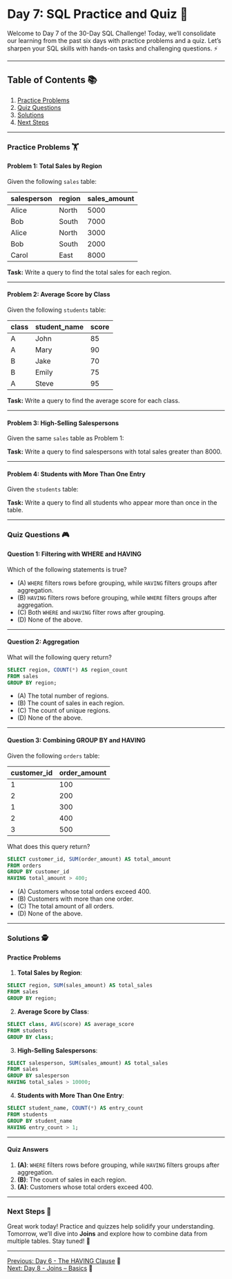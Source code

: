 # Day 7: SQL Practice and Quiz 🎯

Welcome to Day 7 of the 30-Day SQL Challenge! Today, we’ll consolidate our learning from the past six days with practice problems and a quiz. Let’s sharpen your SQL skills with hands-on tasks and challenging questions. ⚡️

---

## Table of Contents 📚

1. [Practice Problems](#practice-problems-)
2. [Quiz Questions](#quiz-questions-)
3. [Solutions](#solutions-)
4. [Next Steps](#next-steps-)

---

### Practice Problems 🏋

#### Problem 1: Total Sales by Region

Given the following `sales` table:

| salesperson | region     | sales_amount |
|-------------|------------|--------------|
| Alice       | North      | 5000         |
| Bob         | South      | 7000         |
| Alice       | North      | 3000         |
| Bob         | South      | 2000         |
| Carol       | East       | 8000         |

**Task:** Write a query to find the total sales for each region.

---

#### Problem 2: Average Score by Class

Given the following `students` table:

| class  | student_name | score |
|--------|--------------|-------|
| A      | John         | 85    |
| A      | Mary         | 90    |
| B      | Jake         | 70    |
| B      | Emily        | 75    |
| A      | Steve        | 95    |

**Task:** Write a query to find the average score for each class.

---

#### Problem 3: High-Selling Salespersons

Given the same `sales` table as Problem 1:

**Task:** Write a query to find salespersons with total sales greater than 8000.

---

#### Problem 4: Students with More Than One Entry

Given the `students` table:

**Task:** Write a query to find all students who appear more than once in the table.

---

### Quiz Questions 🎮

#### Question 1: Filtering with WHERE and HAVING

Which of the following statements is true?

- (A) `WHERE` filters rows before grouping, while `HAVING` filters groups after aggregation.
- (B) `HAVING` filters rows before grouping, while `WHERE` filters groups after aggregation.
- (C) Both `WHERE` and `HAVING` filter rows after grouping.
- (D) None of the above.

---

#### Question 2: Aggregation

What will the following query return?

```sql
SELECT region, COUNT(*) AS region_count
FROM sales
GROUP BY region;
```

- (A) The total number of regions.
- (B) The count of sales in each region.
- (C) The count of unique regions.
- (D) None of the above.

---

#### Question 3: Combining GROUP BY and HAVING

Given the following `orders` table:

| customer_id | order_amount |
|-------------|--------------|
| 1           | 100          |
| 2           | 200          |
| 1           | 300          |
| 2           | 400          |
| 3           | 500          |

What does this query return?

```sql
SELECT customer_id, SUM(order_amount) AS total_amount
FROM orders
GROUP BY customer_id
HAVING total_amount > 400;
```

- (A) Customers whose total orders exceed 400.
- (B) Customers with more than one order.
- (C) The total amount of all orders.
- (D) None of the above.

---

### Solutions 🕵

#### Practice Problems

1. **Total Sales by Region**:

```sql
SELECT region, SUM(sales_amount) AS total_sales
FROM sales
GROUP BY region;
```

2. **Average Score by Class**:

```sql
SELECT class, AVG(score) AS average_score
FROM students
GROUP BY class;
```

3. **High-Selling Salespersons**:

```sql
SELECT salesperson, SUM(sales_amount) AS total_sales
FROM sales
GROUP BY salesperson
HAVING total_sales > 10000;
```

4. **Students with More Than One Entry**:

```sql
SELECT student_name, COUNT(*) AS entry_count
FROM students
GROUP BY student_name
HAVING entry_count > 1;
```

---

#### Quiz Answers

1. **(A)**: `WHERE` filters rows before grouping, while `HAVING` filters groups after aggregation.
2. **(B)**: The count of sales in each region.
3. **(A)**: Customers whose total orders exceed 400.

---

### Next Steps 🔄

Great work today! Practice and quizzes help solidify your understanding. Tomorrow, we’ll dive into **Joins** and explore how to combine data from multiple tables. Stay tuned! 🎉

---

[Previous: Day 6 - The HAVING Clause](../Day-6%20The%20HAVING%20Clause/Day-6_The_HAVING_Clause.md) 🔼  \
[Next: Day 8 - Joins – Basics](../Day-8_Joins–Basics/Day-8_Joins–Basics.md) 🔽


